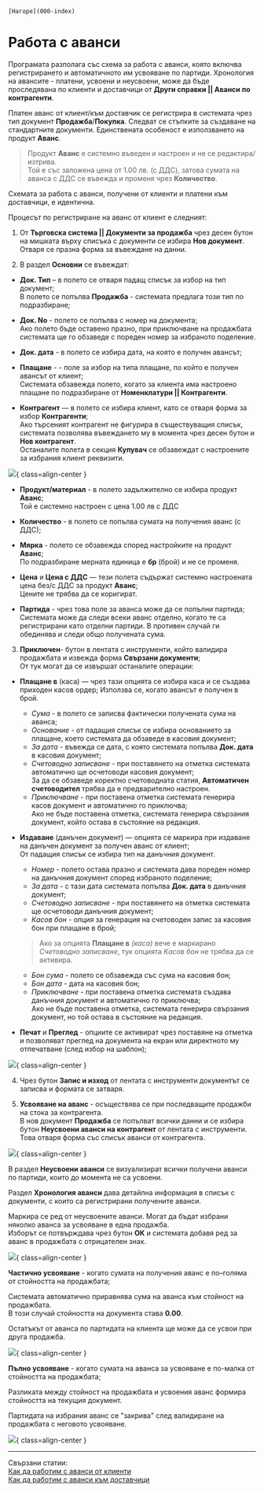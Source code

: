 ```{only} html
[Нагоре](000-index)
```

# Работа с аванси

Програмата разполага със схема за работа с аванси, която включва регистрирането и автоматичното им усвояване по партиди. Хронология на авансите - платени, усвоени и неусвоени, може да бъде проследявана по клиенти и доставчици от **Други справки || Аванси по контрагенти**.  

Платен аванс от клиент/към доставчик се регистрира в системата чрез тип документ **Продажба**/**Покупка**. Следват се стъпките за създаване на стандартните документи. Единствената особеност е използването на продукт **Аванс**.  

> Продукт **Аванс** е системно въведен и настроен и не се редактира/изтрива.  
Той е със заложена цена от 1.00 лв. (с ДДС), затова сумата на аванса с ДДС се въвежда и променя чрез **Количество**.   

Схемата за работа с аванси, получени от клиенти и платени към доставчици, е идентична.  

Процесът по регистриране на аванс от клиент е следният:

1) От **Търговска система || Документи за продажба** чрез десен бутон на мишката върху списъка с документи се избира **Нов документ**. Отваря се празна форма за въвеждане на данни.  

2)  В раздел **Основни** се въвеждат: 

- **Док. Тип** – в полето се отваря падащ списък за избор на тип документ;  
В полето се попълва **Продажба** - системата предлага този тип по подразбиране;

- **Док. No** - полето се попълва с номер на документа;  
Ако полето бъде оставено празно, при приключване на продажбата системата ще го обзаведе с пореден номер за избраното поделение.       

- **Док. дата** - в полето се избира дата, на която е получен авансът;

- **Плащане** - - поле за избор на типа плащане, по който е получен авансът от клиент;  
Системата обзавежда полето, когато за клиента има настроено плащане по подразбиране от **Номенклатури || Контрагенти**.  

- **Контрагент** — в полето се избира клиент, като се отваря форма за избор **Контрагенти**;  
Ако търсеният контрагент не фигурира в съществуващия списък, системата позволява въвеждането му в момента чрез десен бутон и **Нов контрагент**.  
Останалите полета в секция **Купувач** се обзавеждат с настроените за избрания клиент реквизити. 

![](908-advances1.png){ class=align-center }

- **Продукт/материал** - в полето задължително се избира продукт **Аванс**;  
Той е системно настроен с цена 1.00 лв с ДДС

- **Количество** - в полето се попълва сумата на получения аванс (с ДДС);  

- **Мярка** - полето се обзавежда според настройките на продукт **Аванс**;  
По подразбиране мерната единица е **бр** (брой) и не се променя.     

- **Цена** и **Цена с ДДС** — тези полета съдържат системно настроената цена без/с ДДС за продукт **Аванс**;  
Цените не трябва да се коригират.  

- **Партида** - чрез това поле за аванса може да се попълни партида;  
Системата може да следи всеки аванс отделно, когато те са регистрирани като отделни партиди. В противен случай ги обединява и следи общо получената сума.  

3)  **Приключен**- бутон в лентата с инструменти, който валидира продажбата и извежда форма **Свързани документи**;  
От тук могат да се извършат останалите операции: 

- **Плащане в** (каса) — чрез тази опцията се избира каса и се създава приходен касов ордер; 
Използва се, когато авансът е получен в брой.    
    - *Сума* - в полето се записва фактически получената сума на аванса;  
    - *Основание* - от падащия списък се избира основанието за плащане, което системата да обзаведе в касовия документ;  
    - *За дата* - въвежда се дата, с която системата попълва **Док. дата** в касовия документ;  
    - *Счетоводно записване* - при поставянето на отметка системата автоматично ще осчетоводи касовия документ;  
    За да се обзаведе коректно счетоводната статия, **Автоматичен счетоводител** трябва да е предварително настроен.  
    - *Приключване* - при поставена отметка системата генерира касов документ и автоматично го приключва;  
    Ако не бъде поставена отметка, системата генерира свързания документ, който остава в състояние на редакция. 

- **Издаване** (данъчен документ) — опцията се маркира при издаване на данъчен документ за получен аванс от клиент;  
От падащия списък се избира тип на данъчния документ.  
 
    - *Номер* - полето остава празно и системата дава пореден номер на данъчния документ според избраното поделение;   
    - *За дата* - с тази дата системата попълва **Док. дата** в данъчния документ;    
    - *Счетоводно записване* - при поставянето на отметка системата ще осчетоводи данъчния документ;  
    - *Касов бон* - опция за генерация на счетоводен запис за касовия бон при плащане в брой;  

    > Ако за опцията **Плащане в** *(каса)* вече е маркирано *Счетоводно записване*, тук опцията *Касов бон* не трябва да се активира.  

    - *Бон сума* - полето се обзавежда със сума на касовия бон;  
    - *Бон дата* - дата на касовия бон;  
    - *Приключване* - при поставена отметка системата създава данъчния документ и автоматично го приключва;  
    Ако не бъде поставена отметка, системата генерира свързания документ, но той остава в състояние на редакция.  

- **Печат** и **Преглед** - опциите се активират чрез поставяне на отметка и позволяват преглед на документа на екран или директното му отпечатване (след избор на шаблон);  

 ![](908-advances2.png){ class=align-center }

4) Чрез бутон **Запис и изход** от лентата с инструменти документът се записва и формата се затваря.  


5) **Усвояване на аванс** - осъществява се при последващите продажби на стока за контрагента.  
В нов документ **Продажба** се попълват всички данни и се избира бутон **Неусвоени аванси на контрагент** от лентата с инструменти. Това отваря форма със списък аванси от контрагента.   

![](908-advances3.png){ class=align-center } 

В раздел **Неусвоени аванси** се визуализират всички получени аванси по партиди, които до момента не са усвоени.  

Раздел **Хронология аванси** дава детайлна информация в списък с документи, с които са регистрирани получените аванси.  

Маркира се ред от неусвоените аванси. Могат да бъдат избрани няколко аванса за усвояване в една продажба.   
Изборът се потвърждава чрез бутон **ОК** и системата добавя ред за аванс в продажбата с отрицателен знак.   

![](908-advances4.png){ class=align-center }

**Частично усвояване** - когато сумата на получения аванс е по–голяма от стойността на продажбата;  

Системата автоматично приравнява сума на аванса към стойност на продажбата.  
В този случай стойността на документа става **0.00**.

Остатъкът от аванса по партидата на клиента ще може да се усвои при друга продажба.  

![](908-advances5.png){ class=align-center }

**Пълно усвояване** - когато сумата на аванса за усвояване е по-малка от стойността на продажбата;  

Разликата между стойност на продажбата и усвоения аванс формира стойността на текущия документ.  

Партидата на избрания аванс се "закрива" след валидиране на продажбата с неговото усвояване.  

![](908-advances6.png){ class=align-center }

___  
Свързани статии:  
[Как да работим с aванси от клиенти](https://www.unicontsoft.com/cms/node/40)  
[Как да работим с аванси към доставчици](https://www.unicontsoft.com/cms/node/86)  
